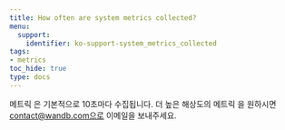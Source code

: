 ```yaml
---
title: How often are system metrics collected?
menu:
  support:
    identifier: ko-support-system_metrics_collected
tags:
- metrics
toc_hide: true
type: docs
---
```


메트릭 은 기본적으로 10초마다 수집됩니다. 더 높은 해상도의 메트릭 을 원하시면 contact@wandb.com으로 이메일을 보내주세요.
